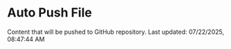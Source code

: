 # Auto Push File

Content that will be pushed to GitHub repository.
Last updated: 07/22/2025, 08:47:44 AM